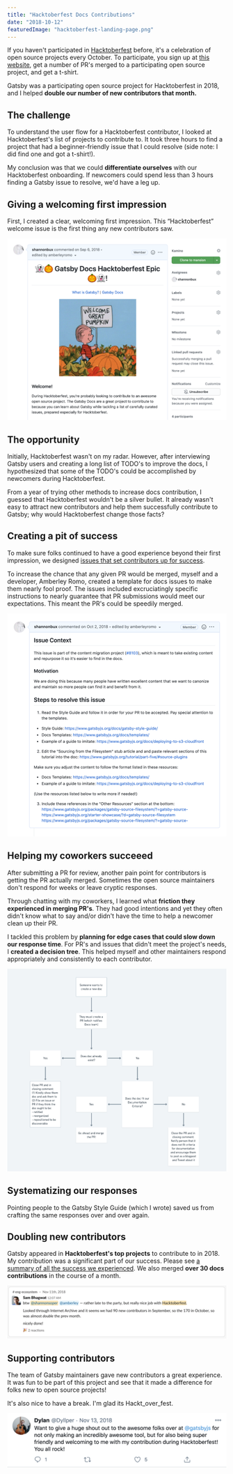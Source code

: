 ```yaml
---
title: "Hacktoberfest Docs Contributions"
date: "2018-10-12"
featuredImage: "hacktoberfest-landing-page.png"
---
```


If you haven't participated in [Hacktoberfest](https://hacktoberfest.digitalocean.com/) before, it's a celebration of open source projects every October. To participate, you sign up at [this website](https://hacktoberfest.digitalocean.com/), get a number of PR's merged to a participating open source project, and get a t-shirt.

Gatsby was a participating open source project for Hacktoberfest in 2018, and I helped **double our number of new contributors that month.**

## The challenge

To understand the user flow for a Hacktoberfest contributor, I looked at Hacktoberfest's list of projects to contribute to. It took three hours to find a project that had a beginner-friendly issue that I could resolve (side note: I did find one and got a t-shirt!).

My conclusion was that we could **differentiate ourselves** with our Hacktoberfest onboarding. If newcomers could spend less than 3 hours finding a Gatsby issue to resolve, we'd have a leg up.

## Giving a welcoming first impression

First, I created a clear, welcoming first impression. This “Hacktoberfest” welcome issue is the first thing any new contributors saw.

![Hacktoberfest landing page](hacktoberfest-landing-page.png)

## The opportunity

Initially, Hacktoberfest wasn't on my radar. However, after interviewing Gatsby users and creating a long list of TODO's to improve the docs, I hypothesized that some of the TODO's could be accomplished by newcomers during Hacktoberfest.

From a year of trying other methods to increase docs contribution, I guessed that Hacktoberfest wouldn't be a silver bullet. It already wasn't easy to attract new contributors and help them successfully contribute to Gatsby; why would Hacktoberfest change those facts?

## Creating a pit of success

To make sure folks continued to have a good experience beyond their first impression, we designed [issues that set contributors up for success](https://github.com/gatsbyjs/gatsby/issues/8730).

To increase the chance that any given PR would be merged, myself and a developer, Amberley Romo, created a template for docs issues to make them nearly fool proof. The issues included excruciatingly specific instructions to nearly guarantee that PR submissions would meet our expectations. This meant the PR's could be speedily merged.

![Hacktoberfest issue](hacktoberfest-issue.png)

## Helping my coworkers succeeed

After submitting a PR for review, another pain point for contributors is getting the PR actually merged. Sometimes the open source maintainers don't respond for weeks or leave cryptic responses.

Through chatting with my coworkers, I learned what **friction they experienced in merging PR's**. They had good intentions and yet they often didn't know what to say and/or didn't have the time to help a newcomer clean up their PR.

I tackled this problem by **planning for edge cases that could slow down our response time**. For PR's and issues that didn't meet the project's needs, I **created a decision tree**. This helped myself and other maintainers respond appropriately and consistently to each contributor.

![Docs Decision Tree](docs-decision-tree.png)

## Systematizing our responses

Pointing people to the Gatsby Style Guide (which I wrote) saved us from crafting the same responses over and over again.

## Doubling new contributors

Gatsby appeared in **Hacktoberfest's top projects** to contribute to in 2018. My contribution was a significant part of our success. Please see [a summary of all the success we experienced](https://www.gatsbyjs.com/blog/2018-11-01-hacktoberfest-wrapup/). We also merged **over 30 docs contributions** in the course of a month.

![Doubled new contributors](doubled-contributors.png)

## Supporting contributors

The team of Gatsby maintainers gave new contributors a great experience. It was fun to be part of this project and see that it made a difference for folks new to open source projects!

It's also nice to have a break. I'm glad its Hackt_over_fest.

![Happy contributors](happy-contributors.png)
